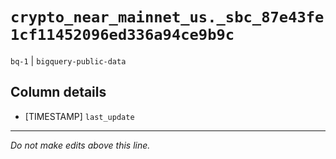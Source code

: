 # `crypto_near_mainnet_us._sbc_87e43fe1cf11452096ed336a94ce9b9c`
`bq-1` | `bigquery-public-data`

## Column details
* [TIMESTAMP] `last_update`

-------------------------------------------------------------------------------
*Do not make edits above this line.*
